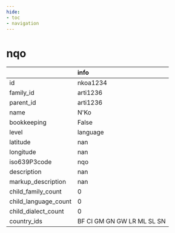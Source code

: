 ```yaml
---
hide:
- toc
- navigation
---
```

# nqo
|                      | info                       |
|:---------------------|:---------------------------|
| id                   | nkoa1234                   |
| family_id            | arti1236                   |
| parent_id            | arti1236                   |
| name                 | N'Ko                       |
| bookkeeping          | False                      |
| level                | language                   |
| latitude             | nan                        |
| longitude            | nan                        |
| iso639P3code         | nqo                        |
| description          | nan                        |
| markup_description   | nan                        |
| child_family_count   | 0                          |
| child_language_count | 0                          |
| child_dialect_count  | 0                          |
| country_ids          | BF CI GM GN GW LR ML SL SN |